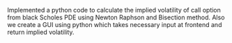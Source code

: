 Implemented a python code to calculate the implied volatility of call option from black Scholes PDE using Newton Raphson and Bisection method.
Also we create a GUI using python which takes necessary input at frontend and return implied volatility.
